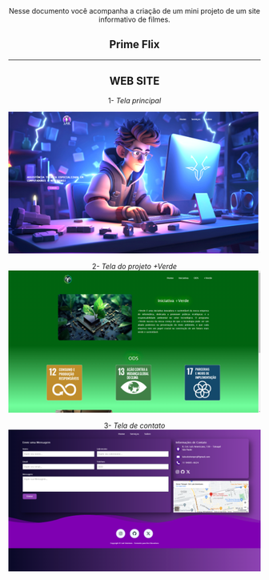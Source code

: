 <div align= center>
  Nesse documento você acompanha a criação de um mini projeto de um site informativo de filmes.
<div/>

## Prime Flix
<hr/>

## WEB SITE
1- *Tela principal*

![Tela Principal](https://github.com/Luizynhoo/Lab-Solution/blob/main/img/telas/principal.png)

2- *Tela do projeto +Verde*
![Tela de Ordem de Serviço](https://github.com/Luizynhoo/Lab-Solution/blob/main/img/telas/verde.png)

3- *Tela de contato*
![Tela de Contato](https://github.com/Luizynhoo/Lab-Solution/blob/main/img/telas/enviar.png)
